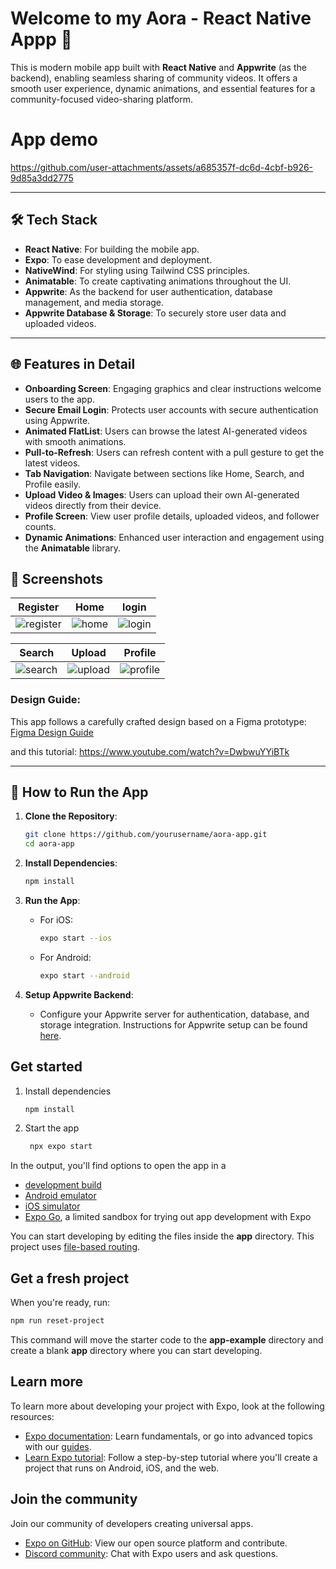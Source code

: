 # Welcome to my Aora - React Native Appp 👋

This is modern mobile app built with **React Native** and **Appwrite** (as the backend), enabling seamless sharing of community videos. 
It offers a smooth user experience, dynamic animations, and essential features for a community-focused video-sharing platform.
 

# App demo
https://github.com/user-attachments/assets/a685357f-dc6d-4cbf-b926-9d85a3dd2775

---

## 🛠 **Tech Stack**
- **React Native**: For building the mobile app.
- **Expo**: To ease development and deployment.
- **NativeWind**: For styling using Tailwind CSS principles.
- **Animatable**: To create captivating animations throughout the UI.
- **Appwrite**: As the backend for user authentication, database management, and media storage.
- **Appwrite Database & Storage**: To securely store user data and uploaded videos.
 
---


## 🌐 **Features in Detail**
 
- **Onboarding Screen**: Engaging graphics and clear instructions welcome users to the app.
- **Secure Email Login**: Protects user accounts with secure authentication using Appwrite.
- **Animated FlatList**: Users can browse the latest AI-generated videos with smooth animations.
- **Pull-to-Refresh**: Users can refresh content with a pull gesture to get the latest videos.
- **Tab Navigation**: Navigate between sections like Home, Search, and Profile easily.
- **Upload Video & Images**: Users can upload their own AI-generated videos directly from their device.
- **Profile Screen**: View user profile details, uploaded videos, and follower counts.
- **Dynamic Animations**: Enhanced user interaction and engagement using the **Animatable** library.
 


## 📱 **Screenshots**

| Register                | Home                     | login             |
| ------------------------- | ------------------------ | ------------------------ |
| ![register](https://github.com/user-attachments/assets/debe6e03-be6d-4cb1-bcda-456749d8f64e) |![home](https://github.com/user-attachments/assets/59243dc7-2d68-40c7-a209-ad3e12663a97)|![login](https://github.com/user-attachments/assets/c8716b94-b466-46ac-9770-b8ad12843c2d)|

| Search                   | Upload                   | Profile               |
| ------------------------- | ------------------------ | ------------------------ |
| ![search](https://github.com/user-attachments/assets/b34a27ab-b2b5-4532-bab7-47ebf0f6cf50)| ![upload](https://github.com/user-attachments/assets/454b0df9-d37d-4446-9831-68cc1474b446)    | ![profile](https://github.com/user-attachments/assets/8d54ef77-df94-41ab-b5df-3c6ab1cb9e55) |

###  Design Guide:
This app follows a carefully crafted design based on a Figma prototype:
[Figma Design Guide](https://www.figma.com/design/o6xKq25ETLqw5ebqgZonVp/Aora---React-Native-Crash-Course?node-id=1-2171&node-type=frame&t=SQoGTjvdokmOK4wC-0)

and this tutorial: https://www.youtube.com/watch?v=DwbwuYYiBTk 

---

## 🔧 **How to Run the App**

1. **Clone the Repository**:
   ```bash
   git clone https://github.com/yourusername/aora-app.git
   cd aora-app
   ```

2. **Install Dependencies**:
   ```bash
   npm install
   ```

3. **Run the App**:
   - For iOS:
     ```bash
     expo start --ios
     ```
   - For Android:
     ```bash
     expo start --android
     ```

4. **Setup Appwrite Backend**:
   - Configure your Appwrite server for authentication, database, and storage integration. Instructions for Appwrite setup can be found [here](https://appwrite.io/docs).




## Get started

1. Install dependencies

   ```bash
   npm install
   ```

2. Start the app

   ```bash
    npx expo start
   ```

In the output, you'll find options to open the app in a

- [development build](https://docs.expo.dev/develop/development-builds/introduction/)
- [Android emulator](https://docs.expo.dev/workflow/android-studio-emulator/)
- [iOS simulator](https://docs.expo.dev/workflow/ios-simulator/)
- [Expo Go](https://expo.dev/go), a limited sandbox for trying out app development with Expo

You can start developing by editing the files inside the **app** directory. This project uses [file-based routing](https://docs.expo.dev/router/introduction).

## Get a fresh project

When you're ready, run:

```bash
npm run reset-project
```

This command will move the starter code to the **app-example** directory and create a blank **app** directory where you can start developing.

## Learn more

To learn more about developing your project with Expo, look at the following resources:

- [Expo documentation](https://docs.expo.dev/): Learn fundamentals, or go into advanced topics with our [guides](https://docs.expo.dev/guides).
- [Learn Expo tutorial](https://docs.expo.dev/tutorial/introduction/): Follow a step-by-step tutorial where you'll create a project that runs on Android, iOS, and the web.

## Join the community

Join our community of developers creating universal apps.

- [Expo on GitHub](https://github.com/expo/expo): View our open source platform and contribute.
- [Discord community](https://chat.expo.dev): Chat with Expo users and ask questions.
